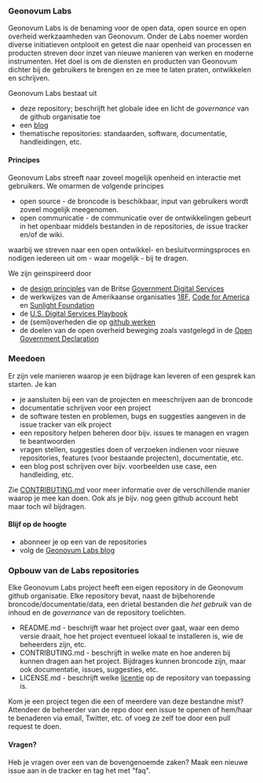 ### Geonovum Labs
Geonovum Labs is de benaming voor de open data, open source en open overheid werkzaamheden van Geonovum. Onder de Labs noemer worden diverse initiatieven ontplooit en getest die naar openheid van processen en producten streven door inzet van nieuwe manieren van werken en moderne instrumenten. Het doel is om de diensten en producten van Geonovum dichter bij de gebruikers te brengen en ze mee te laten praten, ontwikkelen en schrijven.

Geonovum Labs bestaat uit

* deze repository; beschrijft het globale idee en licht de _governance_ van de github organisatie toe
* een [blog](http://geonovum.github.io) 
* thematische repositories: standaarden, software, documentatie, handleidingen, etc.

#### Principes
Geonovum Labs streeft naar zoveel mogelijk openheid en interactie met gebruikers. We omarmen de volgende principes

* open source - de broncode is beschikbaar, input van gebruikers wordt zoveel mogelijk meegenomen. 
* open communicatie - de communicatie over de ontwikkelingen gebeurt in het openbaar middels bestanden in de repositories, de issue tracker en/of de wiki.

waarbij we streven naar een open ontwikkel- en besluitvormingsproces en nodigen iedereen uit om - waar mogelijk - bij te dragen. 

We zijn geinspireerd door 

* de [design principles](https://www.gov.uk/design-principles) van de Britse [Government Digital Services](https://www.gov.uk/government/organisations/government-digital-service)
* de werkwijzes van de Amerikaanse organisaties [18F](https://18f.gsa.gov/), [Code for America](http://www.codeforamerica.org/) en [Sunlight Foundation](http://sunlightfoundation.com/) 
* de [U.S. Digital Services Playbook](playbook.cio.gov)
* de (semi)overheden die op [github werken](https://government.github.com/community/)
* de doelen van de open overheid beweging zoals vastgelegd in de [Open Government Declaration](http://www.opengovpartnership.org/about/open-government-declaration)



### Meedoen
Er zijn vele manieren waarop je een bijdrage kan leveren of een gesprek kan starten. Je kan

* je aansluiten bij een van de projecten en meeschrijven aan de broncode
* documentatie schrijven voor een project 
* de software testen en problemen, bugs en suggesties aangeven in de issue tracker van elk project
* een repository helpen beheren door bijv. issues te managen en vragen te beantwoorden
* vragen stellen, suggesties doen of verzoeken indienen voor nieuwe repositories, features (voor bestaande projecten), documentatie, etc.
* een blog post schrijven over bijv. voorbeelden use case, een handleiding, etc.

Zie [CONTRIBUTING.md](https://github.com/Geonovum/geonovum-labs/blob/master/CONTRIBUTING.md "CONTRIBUTING.md") voor meer informatie over de verschillende manier waarop je mee kan doen. Ook als je bijv. nog geen github account hebt maar toch wil bijdragen.

#### Blijf op de hoogte

* abonneer je op een van de repositories
* volg de [Geonovum Labs blog](http://geonovum.github.io)


### Opbouw van de Labs repositories
Elke Geonovum Labs project heeft een eigen repository in de Geonovum github organisatie. Elke repository bevat, naast de bijbehorende broncode/documentatie/data, een drietal bestanden die _het gebruik_ van de inhoud en de  _governance_ van de repository toelichten.


* README.md - beschrijft waar het project over gaat, waar een demo versie draait, hoe het project eventueel lokaal te installeren is, wie de beheerders zijn, etc.
* CONTRIBUTING.md - beschrijft in welke mate en hoe anderen bij kunnen dragen aan het project. Bijdrages kunnen broncode zijn, maar ook documentatie, issues, suggesties, etc. 
* LICENSE.md - beschrijft welke [licentie](http://choosealicense.com/) op de repository van toepassing is.

Kom je een project tegen die een of meerdere van deze bestandne mist? Attendeer de beheerder van de repo door een issue te openen of hem/haar te benaderen via email, Twitter, etc. of voeg ze zelf toe door een pull request te doen.

#### Vragen?

Heb je vragen over een van de bovengenoemde zaken? Maak een nieuwe issue aan in de tracker en tag het met "faq".

